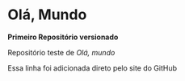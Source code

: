 # Olá, Mundo
 **Primeiro Repositório versionado**

 Repositório teste de *Olá, mundo*

 Essa linha foi adicionada direto pelo site do GitHub
